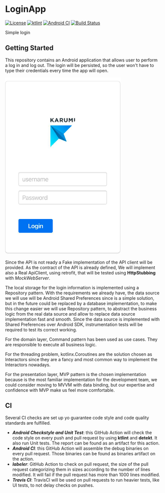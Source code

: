 # LoginApp

[![License](https://img.shields.io/github/license/IkariMeister/LoginApp.svg?style=flat-square)](LICENSE)
[![ktlint](https://img.shields.io/badge/code%20style-%E2%9D%A4-FF4081.svg)](https://ktlint.github.io/)
[![Android CI](https://github.com/Ikarimeister/LoginApp/workflows/Android%20CI/badge.svg)](https://github.com/Ikarimeister/LoginApp/actions)
[![Build Status](https://travis-ci.com/IkariMeister/LoginApp.svg?branch=master)](https://travis-ci.com/IkariMeister/LoginApp)

Simple login 

## Getting Started

This repository contains an Android application that allows user to perform a log in and log out. The login will be persisted, so the user won't have to type their credentials every time the app will open.

![UIpreview](docs/UIpreview.png) 

Since the API is not ready a Fake implementation of the API client will be provided. As the contract of the API is already defined, We will implement also a Real ApiClient, using retrofit, that will be tested using **HttpStubbing** with _MockWebServer_.

The local storage for the login information is implemented using a Repository pattern. With the requirements we already have, the data source we will use will be Android Shared Preferences since is a simple solution, but in the future could be replaced by a database implementation, to make this change easier we will use Repository pattern, to abstract the business logic from the real data source and allow to replace data source implementation fast and smooth.
Since the data source is implemented with Shared Preferences over Android SDK, instrumentation tests will be required to test its correct working.

For the domain layer, Command pattern has been used as use cases. They are responsible to execute all business logic.

For the threading problem, kotlinx.Coroutines are the solution chosen as Interactors since they are a fancy and most common way to implement the Interactors nowadays.

For the presentation layer, MVP pattern is the chosen implementation because is the most familiar implementation for the development team, we could consider moving to MVVM with data binding, but our expertise and confidence with MVP make us feel more comfortable. 

## CI

Several CI checks are set up yo guarantee code style and code quality standards are fulfilled.

* **_Android Checkstyle and Unit Test_**: this GitHub Action will check the code style on every push and pull request by using **ktlint** and **detekt**. It also run Unit tests. The report can be found as an artifact for this action.
* **_Android CI_**: this GitHub Action will assemble the debug binaries on every pull request. Those binaries can be found as binaries artifact on the action.
* **_labeler_**: GitHub Action to check on pull request, the size of the pull request categorizing them in sizes according to the number of lines modified. It will fail if the pull request has more than 1000 lines modified.
* **_Travis CI_**: TravisCI will be used on pull requests to run heavier tests, like UI tests, to not delay checks on pushes.


